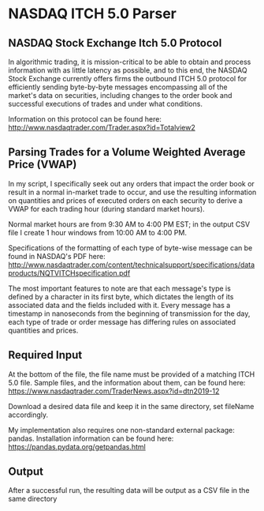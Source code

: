# NASDAQ ITCH 5.0 Parser

## NASDAQ Stock Exchange Itch 5.0 Protocol
In algorithmic trading, it is mission-critical to be able to obtain and process information with as little latency as possible, and to this end, the NASDAQ Stock Exchange currently offers firms the outbound ITCH 5.0 protocol for efficiently sending byte-by-byte messages encompassing all of the market's data on securities, including changes to the order book and successful executions of trades and under what conditions.

Information on this protocol can be found here: http://www.nasdaqtrader.com/Trader.aspx?id=Totalview2

## Parsing Trades for a Volume Weighted Average Price (VWAP)
In my script, I specifically seek out any orders that impact the order book or result in a normal in-market trade to occur, and use the resulting information on quantities and prices of executed orders on each security to derive a VWAP for each trading hour (during standard market hours).

Normal market hours are from 9:30 AM to 4:00 PM EST; in the output CSV file I create 1 hour windows from 10:00 AM to 4:00 PM.

Specifications of the formatting of each type of byte-wise message can be found in NASDAQ's PDF here: http://www.nasdaqtrader.com/content/technicalsupport/specifications/dataproducts/NQTVITCHspecification.pdf

The most important features to note are that each message's type is defined by a character in its first byte, which dictates the length of its associated data and the fields included with it. Every message has a timestamp in nanoseconds from the beginning of transmission for the day, each type of trade or order message has differing rules on associated quantities and prices.

## Required Input
At the bottom of the file, the file name must be provided of a matching ITCH 5.0 file. Sample files, and the information about them, can be found here: https://www.nasdaqtrader.com/TraderNews.aspx?id=dtn2019-12

Download a desired data file and keep it in the same directory, set fileName accordingly.

My implementation also requires one non-standard external package: pandas. Installation information can be found here: https://pandas.pydata.org/getpandas.html

## Output
After a successful run, the resulting data will be output as a CSV file in the same directory
